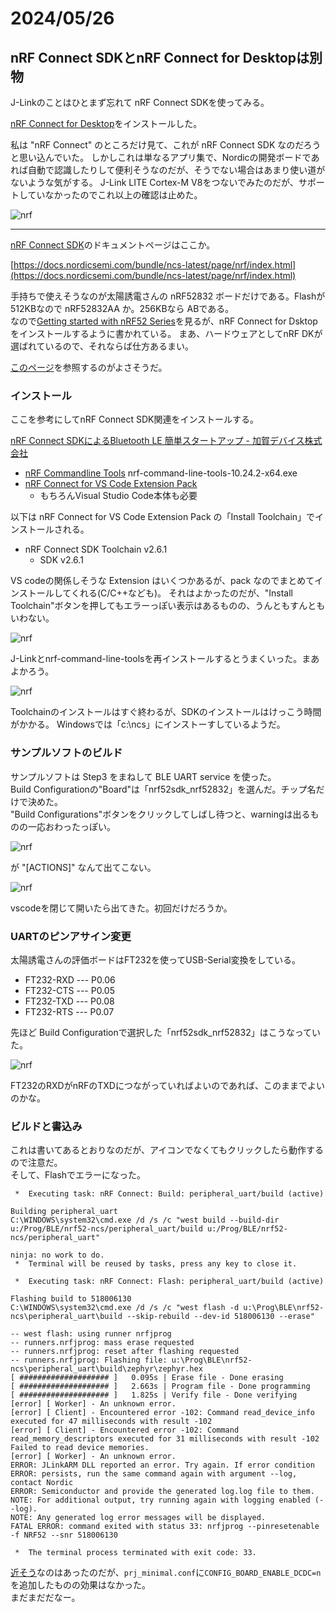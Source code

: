 # 2024/05/26

## nRF Connect SDKとnRF Connect for Desktopは別物

J-Linkのことはひとまず忘れて nRF Connect SDKを使ってみる。

[nRF Connect for Desktop](https://www.nordicsemi.com/Products/Development-tools/nRF-Connect-for-Desktop)をインストールした。

私は "nRF Connect" のところだけ見て、これが nRF Connect SDK なのだろうと思い込んでいた。
しかしこれは単なるアプリ集で、Nordicの開発ボードであれば自動で認識したりして便利そうなのだが、そうでない場合はあまり使い道がないような気がする。
J-Link LITE Cortex-M V8をつないでみたのだが、サポートしていなかったのでこれ以上の確認は止めた。

![nrf](20240526-3.png)

----

[nRF Connect SDK](https://www.nordicsemi.com/Products/Development-software/nrf-connect-sdk)のドキュメントページはここか。

[https://docs.nordicsemi.com/bundle/ncs-latest/page/nrf/index.html](https://docs.nordicsemi.com/bundle/ncs-latest/page/nrf/index.html)

手持ちで使えそうなのが太陽誘電さんの nRF52832 ボードだけである。Flashが512KBなので nRF52832AA か。256KBなら ABである。  
なので[Getting started with nRF52 Series](https://docs.nordicsemi.com/bundle/ncs-latest/page/nrf/gsg_guides/nrf52_gs.html#installing_the_required_software)を見るが、nRF Connect for Dsktopをインストールするように書かれている。
まあ、ハードウェアとしてnRF DKが選ばれているので、それならば仕方あるまい。

[このページ](https://docs.nordicsemi.com/bundle/ncs-latest/page/nrf/installation/install_ncs.html)を参照するのがよさそうだ。

### インストール

ここを参考にしてnRF Connect SDK関連をインストールする。

[nRF Connect SDKによるBluetooth LE 簡単スタートアップ - 加賀デバイス株式会社](https://www.kgdev.co.jp/column/nordic-column0025/)

* [nRF Commandline Tools](https://www.nordicsemi.com/Software-and-Tools/Development-Tools/nRF-Command-Line-Tools) nrf-command-line-tools-10.24.2-x64.exe
* [nRF Connect for VS Code Extension Pack](https://marketplace.visualstudio.com/items?itemName=nordic-semiconductor.nrf-connect-extension-pack)
  * もちろんVisual Studio Code本体も必要

以下は nRF Connect for VS Code Extension Pack の「Install Toolchain」でインストールされる。

* nRF Connect SDK Toolchain v2.6.1
  * SDK v2.6.1

VS codeの関係しそうな Extension はいくつかあるが、pack なのでまとめてインストールしてくれる(C/C++なども)。
それはよかったのだが、"Install Toolchain"ボタンを押してもエラーっぽい表示はあるものの、うんともすんともいわない。

![nrf](20240526-5.png)

J-Linkとnrf-command-line-toolsを再インストールするとうまくいった。まあよかろう。

![nrf](20240526-6.png)

Toolchainのインストールはすぐ終わるが、SDKのインストールはけっこう時間がかかる。
Windowsでは「c:\ncs」にインストーすしているようだ。

### サンプルソフトのビルド

サンプルソフトは Step3 をまねして BLE UART service を使った。  
Build Configurationの"Board"は「nrf52sdk_nrf52832」を選んだ。チップ名だけで決めた。  
"Build Configurations"ボタンをクリックしてしばし待つと、warningは出るものの一応おわったっぽい。

![nrf](20240526-7.png)

が "[ACTIONS]" なんて出てこない。

![nrf](20240526-8.png)

vscodeを閉じて開いたら出てきた。初回だけだろうか。

### UARTのピンアサイン変更

太陽誘電さんの評価ボードはFT232を使ってUSB-Serial変換をしている。

* FT232-RXD --- P0.06
* FT232-CTS --- P0.05
* FT232-TXD --- P0.08
* FT232-RTS --- P0.07

先ほど Build Configurationで選択した「nrf52sdk_nrf52832」はこうなっていた。

![nrf](20240526-9.png)

FT232のRXDがnRFのTXDにつながっていればよいのであれば、このままでよいのかな。

### ビルドと書込み

これは書いてあるとおりなのだが、アイコンでなくてもクリックしたら動作するので注意だ。  
そして、Flashでエラーになった。  

```text
 *  Executing task: nRF Connect: Build: peripheral_uart/build (active) 

Building peripheral_uart
C:\WINDOWS\system32\cmd.exe /d /s /c "west build --build-dir u:/Prog/BLE/nrf52-ncs/peripheral_uart/build u:/Prog/BLE/nrf52-ncs/peripheral_uart"

ninja: no work to do.
 *  Terminal will be reused by tasks, press any key to close it. 

 *  Executing task: nRF Connect: Flash: peripheral_uart/build (active) 

Flashing build to 518006130
C:\WINDOWS\system32\cmd.exe /d /s /c "west flash -d u:\Prog\BLE\nrf52-ncs\peripheral_uart\build --skip-rebuild --dev-id 518006130 --erase"

-- west flash: using runner nrfjprog
-- runners.nrfjprog: mass erase requested
-- runners.nrfjprog: reset after flashing requested
-- runners.nrfjprog: Flashing file: u:\Prog\BLE\nrf52-ncs\peripheral_uart\build\zephyr\zephyr.hex
[ #################### ]   0.095s | Erase file - Done erasing                                                          
[ #################### ]   2.663s | Program file - Done programming                                                    
[ #################### ]   1.825s | Verify file - Done verifying                                                       
[error] [ Worker] - An unknown error.
[error] [ Client] - Encountered error -102: Command read_device_info executed for 47 milliseconds with result -102
[error] [ Client] - Encountered error -102: Command read_memory_descriptors executed for 31 milliseconds with result -102
Failed to read device memories.
[error] [ Worker] - An unknown error.
ERROR: JLinkARM DLL reported an error. Try again. If error condition
ERROR: persists, run the same command again with argument --log, contact Nordic
ERROR: Semiconductor and provide the generated log.log file to them.
NOTE: For additional output, try running again with logging enabled (--log).
NOTE: Any generated log error messages will be displayed.
FATAL ERROR: command exited with status 33: nrfjprog --pinresetenable -f NRF52 --snr 518006130

 *  The terminal process terminated with exit code: 33. 
 ```

[近そう](https://devzone.nordicsemi.com/f/nordic-q-a/104810/nrfjprog-not-working-after-flashing-zephyr-blinky-example)なのはあったのだが、`prj_minimal.conf`に`CONFIG_BOARD_ENABLE_DCDC=n`を追加したものの効果はなかった。  
まだまだだなー。

